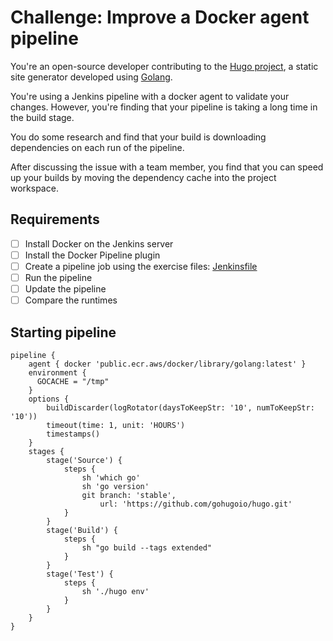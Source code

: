 # Challenge: Improve a Docker agent pipeline
You're an open-source developer contributing to the [Hugo project](https://github.com/gohugoio/hugo), a static site generator developed using [Golang](https://go.dev/).

You're using a Jenkins pipeline with a docker agent to validate your changes.  However,  you're finding that your pipeline is taking a long time in the build stage.

You do some research and find that your build is downloading dependencies on each run of the pipeline.

After discussing the issue with a team member, you find that you can speed up your builds by moving the dependency cache into the project workspace.

## Requirements
- [ ] Install Docker on the Jenkins server
- [ ] Install the Docker Pipeline plugin
- [ ] Create a pipeline job using the exercise files: [Jenkinsfile](./Jenkinsfile)
- [ ] Run the pipeline
- [ ] Update the pipeline
- [ ] Compare the runtimes

## Starting pipeline
```
pipeline {
    agent { docker 'public.ecr.aws/docker/library/golang:latest' }
    environment {
      GOCACHE = "/tmp"
    }
    options {
        buildDiscarder(logRotator(daysToKeepStr: '10', numToKeepStr: '10'))
        timeout(time: 1, unit: 'HOURS')
        timestamps()
    }
    stages {
        stage('Source') {
            steps {
                sh 'which go'
                sh 'go version'
                git branch: 'stable',
                    url: 'https://github.com/gohugoio/hugo.git'
            }
        }
        stage('Build') {
            steps {
                sh "go build --tags extended"
            }
        }
        stage('Test') {
            steps {
                sh './hugo env'
            }
        }
    }
}
```